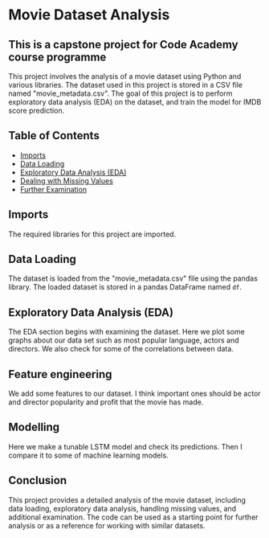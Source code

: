 # Movie Dataset Analysis

## This is a capstone project for Code Academy course programme

This project involves the analysis of a movie dataset using Python and various libraries. The dataset used in this project is stored in a CSV file named "movie_metadata.csv". The goal of this project is to perform exploratory data analysis (EDA) on the dataset, and train the model for IMDB score prediction.

## Table of Contents
- [Imports](#imports)
- [Data Loading](#data-loading)
- [Exploratory Data Analysis (EDA)](#exploratory-data-analysis-eda)
- [Dealing with Missing Values](#dealing-with-missing-values)
- [Further Examination](#further-examination)


## Imports

The required libraries for this project are imported.

## Data Loading

The dataset is loaded from the "movie_metadata.csv" file using the pandas library. The loaded dataset is stored in a pandas DataFrame named `df`.

## Exploratory Data Analysis (EDA)

The EDA section begins with examining the dataset. Here we plot some graphs about our data set such as most popular language, actors and directors. We also check for some of the correlations between data.

## Feature engineering

We add some features to our dataset. I think important ones should be actor and director popularity and profit that the movie has made.

## Modelling

Here we make a tunable LSTM model and check its predictions. Then I compare it to some of machine learning models.

## Conclusion

This project provides a detailed analysis of the movie dataset, including data loading, exploratory data analysis, handling missing values, and additional examination. The code can be used as a starting point for further analysis or as a reference for working with similar datasets.


